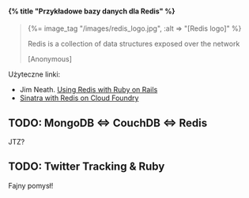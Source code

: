 #### {% title "Przykładowe bazy danych dla Redis" %}

<blockquote>
 {%= image_tag "/images/redis_logo.jpg", :alt => "[Redis logo]" %}
 <p>
   Redis is a collection of data structures exposed over the network
 </p>
 <p class="author">[Anonymous]</p>
</blockquote>

Użyteczne linki:

* Jim Neath.
  [Using Redis with Ruby on Rails](http://jimneath.org/2011/03/24/using-redis-with-ruby-on-rails.html)
* [Sinatra with Redis on Cloud Foundry](http://nosql.mypopescu.com/post/5929530437/sinatra-with-redis-on-cloud-foundry)


## TODO: MongoDB ⇔ CouchDB ⇔ Redis

JTZ?


## TODO: Twitter Tracking & Ruby

Fajny pomysł!
